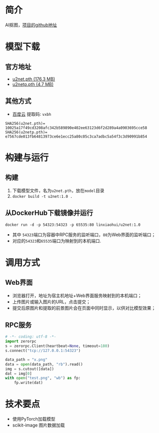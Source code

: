 # 简介
   AI抠图，[项目的github地址](https://github.com/NathanUA/U-2-Net)

# 模型下载

## 官方地址
   * [u2net.pth (176.3 MB)](https://drive.google.com/file/d/1ao1ovG1Qtx4b7EoskHXmi2E9rp5CHLcZ/view?usp=sharing)
   * [u2netp.pth (4.7 MB)](https://drive.google.com/file/d/1rbSTGKAE-MTxBYHd-51l2hMOQPT_7EPy/view?usp=sharing)

## 其他方式
   * [百度云](https://pan.baidu.com/s/1kfKINZ1REk4g7tCOZtTSVw) 提取码: `vxbh`

```
SHA256(u2net.pth)= 10025a17f49cd3208afc342b589890e402ee63123d6f2d289a4a0903695cce58
SHA256(u2netp.pth)= e7567cde013fb64813973ce6e1ecc25a80c05c3ca7adbc5a54f3c3d90991b854
```

# 构建与运行
## 构建
   1. 下载模型文件，名为`u2net.pth`，放在`model`目录
   2. `docker build -t u2net:1.0 .`

## 从DockerHub下载镜像并运行
   `docker run -d -p 54323:54323 -p 65535:80 linxiaohui/u2net:1.0`
   * 其中 `54323`端口为容器中RPC服务的监听端口，`80`为Web界面的监听端口；
   * 对应的`54323`和`65535`端口为映射到的本机端口.

# 调用方式

## Web界面
   * 浏览器打开，地址为宿主机地址+Web界面服务映射到的本机端口；
   * 上传图片或输入图片的URL，点击提交；
   * 提交后原图片和提取的前景图片会在页面中同时显示，以供对比模型效果；

## RPC服务
```python
# -*- coding: utf-8 -*-
import zerorpc
s = zerorpc.Client(heartbeat=None, timeout=180)
s.connect("tcp://127.0.0.1:54323")

data_path = "x.png"
data = open(data_path, "rb").read()
img = s.cutout([data])
dat = img[0]
with open("test.png", "wb") as fp:
    fp.write(dat)
```

# 技术要点
   * 使用PyTorch加载模型
   * scikit-image 图片数据加载
   